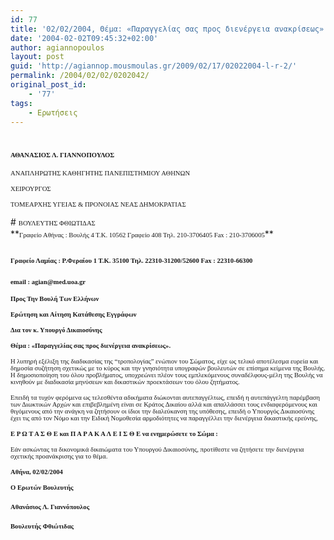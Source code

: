 ```yaml
---
id: 77
title: '02/02/2004, Θέμα: «Παραγγελίας σας προς διενέργεια ανακρίσεως».'
date: '2004-02-02T09:45:32+02:00'
author: agiannopoulos
layout: post
guid: 'http://agiannop.mousmoulas.gr/2009/02/17/02022004-l-r-2/'
permalink: /2004/02/02/0202042/
original_post_id:
    - '77'
tags:
    - Ερωτήσεις
---
```


# <span style="font-size:8pt;font-family:Tahoma;">ΑΘΑΝΑΣΙΟΣ Λ. ΓΙΑΝΝΟΠΟΥΛΟΣ</span>

<span style="font-size:8pt;font-family:Tahoma;">ΑΝΑΠΛΗΡΩΤΗΣ ΚΑΘΗΓΗΤΗΣ ΠΑΝΕΠΙΣΤΗΜΙΟΥ ΑΘΗΝΩΝ</span>

<span style="font-size:8pt;font-family:Tahoma;">ΧΕΙΡΟΥΡΓΟΣ</span>

<span style="font-size:8pt;font-family:Tahoma;">ΤΟΜΕΑΡΧΗΣ ΥΓΕΙΑΣ &amp; ΠΡΟΝΟΙΑΣ ΝΕΑΣ ΔΗΜΟΚΡΑΤΙΑΣ</span>

<div style="padding:0 0 1pt;border:medium medium 1pt none none solid -moz-use-text-color -moz-use-text-color windowtext;"># <span style="font-size:8pt;font-family:Tahoma;">ΒΟΥΛΕΥΤΗΣ ΦΘΙΩΤΙΔΑΣ</span>

</div>**<span style="font-size:8pt;font-family:Tahoma;">Γραφείο Αθήνας : Βουλής 4 Τ.Κ. 10562 Γραφείο 408 Τηλ. 210-3706405 Fax : 210-3706005</span>**

## <span style="font-size:8pt;font-family:Tahoma;">Γραφείο Λαμίας : Ρ.Φεραίου 1 Τ.Κ. 35100 Τηλ. 22310-31200/52600 </span><span style="font-size:8pt;font-family:Tahoma;">Fax</span><span style="font-size:8pt;font-family:Tahoma;"> : 22310-66300</span>

### <span style="font-size:8pt;font-family:Tahoma;">email</span><span style="font-size:8pt;font-family:Tahoma;"> : </span><span style="font-size:8pt;font-family:Tahoma;">agian</span><span style="font-size:8pt;font-family:Tahoma;">@</span><span style="font-size:8pt;font-family:Tahoma;">med</span><span style="font-size:8pt;font-family:Tahoma;">.</span><span style="font-size:8pt;font-family:Tahoma;">uoa</span><span style="font-size:8pt;font-family:Tahoma;">.</span><span style="font-size:8pt;font-family:Tahoma;">gr</span><span style="font-size:8pt;font-family:Tahoma;"></span>

**<span style="font-size:8pt;font-family:Tahoma;"> </span>**

**<span style="font-size:8pt;font-family:Tahoma;">Προς Την Βουλή Των Ελλήνων</span>**

**<span style="font-size:8pt;font-family:Tahoma;">Ερώτηση και Αίτηση Κατάθεσης Εγγράφων</span>**

**<span style="font-size:8pt;font-family:Tahoma;">Δια τον κ. Υπουργό Δικαιοσύνης</span>**

**<span style="font-size:8pt;font-family:Tahoma;"> </span>**

**<span style="font-size:8pt;font-family:Tahoma;">Θέμα : «Παραγγελίας σας προς διενέργεια ανακρίσεως».</span>**

**<span style="font-size:8pt;font-family:Tahoma;"> </span>**

<span style="font-size:8pt;font-family:Tahoma;">Η λυπηρή εξέλιξη της διαδικασίας της “τροπολογίας” ενώπιον του Σώματος, είχε ως τελικό αποτέλεσμα ευρεία και δημοσία συζήτηση σχετικώς με το κύρος και την γνησιότητα υπογραφών βουλευτών σε επίσημα κείμενα της Βουλής.   
Η δημοσιοποίηση του όλου προβλήματος, υποχρεώνει πλέον τους εμπλεκόμενους <span> </span>συναδέλφους-μέλη της Βουλής να κινηθούν με διαδικασία μηνύσεων και δικαστικών <span> </span>προεκτάσεων του όλου ζητήματος. </span>

<span style="font-size:8pt;font-family:Tahoma;">Επειδή τα τυχόν φερόμενα ως τελεσθέντα αδικήματα διώκονται αυτεπαγγέλτως, επειδή η αυτεπάγγελτη παρέμβαση των Διωκτικών Αρχών και επιβεβλημένη είναι σε<span> </span>Κράτος Δικαίου αλλά και απαλλάσσει τους ενδιαφερόμενους και θιγόμενους από την<span> </span>ανάγκη να ζητήσουν οι ίδιοι την διαλεύκανση της υπόθεσης, επειδή ο Υπουργός Δικαιοσύνης έχει τις από τον Νόμο και την Ειδική Νομοθεσία<span> </span>αρμοδιότητες να παραγγέλλει την διενέργεια δικαστικής ερεύνης,</span>

**<span style="font-size:8pt;font-family:Tahoma;">Ε Ρ Ω Τ Α Σ Θ Ε και Π Α Ρ Α Κ Α Λ Ε Ι Σ Θ Ε να ενημερώσετε το Σώμα :</span>**

<span style="font-size:8pt;font-family:Tahoma;">Εάν ασκώντας τα δικονομικά δικαιώματα του Υπουργού Δικαιοσύνης, προτίθεστε να <span> </span>ζητήσετε την διενέργεια σχετικής προανάκρισης για το θέμα. </span>

**<span style="font-size:8pt;font-family:Tahoma;"> </span>**

**<span style="font-size:8pt;font-family:Tahoma;"> </span>**

**<span style="font-size:8pt;font-family:Tahoma;">A</span><span style="font-size:8pt;font-family:Tahoma;">θήνα, </span><span style="font-size:8pt;font-family:Tahoma;">02/02/2004</span><span style="font-size:8pt;font-family:Tahoma;"></span>**

**<span style="font-size:8pt;font-family:Tahoma;">Ο Ερωτών Βουλευτής</span>**

#### <span style="font-size:8pt;font-family:Tahoma;"> </span><span style="font-size:8pt;font-family:Tahoma;">Αθανάσιος Λ. Γιαννόπουλος</span>**<span style="font-size:8pt;font-family:Tahoma;"></span>**

#### **<span style="font-size:8pt;font-family:Tahoma;">Βουλευτής Φθιώτιδας</span>**